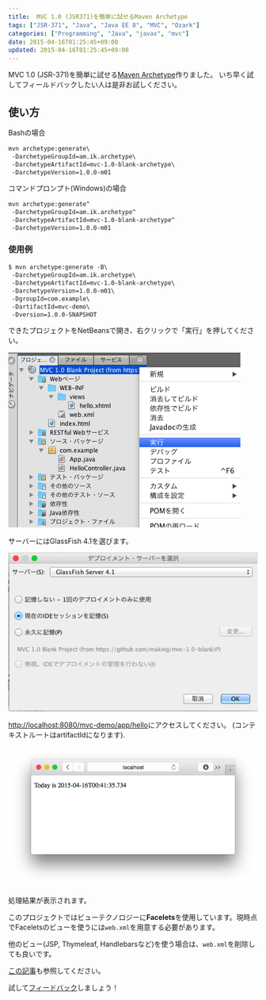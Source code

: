 ```yaml
---
title:  MVC 1.0 (JSR371)を簡単に試せるMaven Archetype
tags: ["JSR-371", "Java", "Java EE 8", "MVC", "Ozark"]
categories: ["Programming", "Java", "javax", "mvc"]
date: 2015-04-16T01:25:45+09:00
updated: 2015-04-16T01:25:45+09:00
---
```


 MVC 1.0 (JSR-371)を簡単に試せる[Maven Archetype](https://github.com/making/mvc-1.0-blank)作りました。
いち早く試してフィールドバックしたい人は是非お試しください。

## 使い方

Bashの場合

    mvn archetype:generate\
     -DarchetypeGroupId=am.ik.archetype\
     -DarchetypeArtifactId=mvc-1.0-blank-archetype\
     -DarchetypeVersion=1.0.0-m01

コマンドプロンプト(Windows)の場合

    mvn archetype:generate^
     -DarchetypeGroupId=am.ik.archetype^
     -DarchetypeArtifactId=mvc-1.0-blank-archetype^
     -DarchetypeVersion=1.0.0-m01

### 使用例

```
$ mvn archetype:generate -B\
 -DarchetypeGroupId=am.ik.archetype\
 -DarchetypeArtifactId=mvc-1.0-blank-archetype\
 -DarchetypeVersion=1.0.0-m01\
 -DgroupId=com.example\
 -DartifactId=mvc-demo\
 -Dversion=1.0.0-SNAPSHOT
```

できたプロジェクトをNetBeansで開き、右クリックで「実行」を押してください。

![NB01](https://raw.githubusercontent.com/making/mvc-1.0-blank/master/images/run-app.png)

サーバーにはGlassFish 4.1を選びます。

![NB02](https://raw.githubusercontent.com/making/mvc-1.0-blank/master/images/select-server.png)

[http://localhost:8080/mvc-demo/app/hello](http://localhost:8080/mvc-demo/app/hello)にアクセスしてください。 (コンテキストルートはartifactIdになります).

![NB03](https://raw.githubusercontent.com/making/mvc-1.0-blank/master/images/hello.png)

処理結果が表示されます。

このプロジェクトではビューテクノロジーに**Facelets**を使用しています。現時点でFaceletsのビューを使うには`web.xml`を用意する必要があります。

他のビュー(JSP, Thymeleaf, Handlebarsなど)を使う場合は、`web.xml`を削除しても良いです。

[この記事](http://www.coppermine.jp/docs/programming/2015/04/ozark-facelet.html)も参照してください。


試して[フィードバック](https://java.net/projects/jjug/pages/JSR-371)しましょう！
